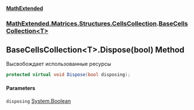 #### [MathExtended](index.md 'index')
### [MathExtended.Matrices.Structures.CellsCollection](MathExtended_Matrices_Structures_CellsCollection.md 'MathExtended.Matrices.Structures.CellsCollection').[BaseCellsCollection&lt;T&gt;](MathExtended_Matrices_Structures_CellsCollection_BaseCellsCollection_T_.md 'MathExtended.Matrices.Structures.CellsCollection.BaseCellsCollection&lt;T&gt;')
## BaseCellsCollection&lt;T&gt;.Dispose(bool) Method
Высвобождает использованные ресурсы  
```csharp
protected virtual void Dispose(bool disposing);
```
#### Parameters
<a name='MathExtended_Matrices_Structures_CellsCollection_BaseCellsCollection_T__Dispose(bool)_disposing'></a>
`disposing` [System.Boolean](https://docs.microsoft.com/en-us/dotnet/api/System.Boolean 'System.Boolean')  
  
